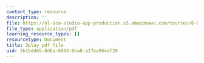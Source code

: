 ```yaml
---
content_type: resource
description: ''
file: https://ol-ocw-studio-app-production.s3.amazonaws.com/courses/8-01sc-classical-mechanics-fall-2016/3b1bdd658d6a69436ba8a17ea864df20_SjK2lmRFxc4.pdf
file_type: application/pdf
learning_resource_types: []
resourcetype: Document
title: 3play pdf file
uid: 3b1bdd65-8d6a-6943-6ba8-a17ea864df20
---
```

